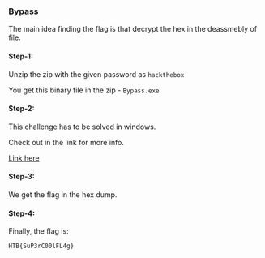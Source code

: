 ### Bypass

The main idea finding the flag is that decrypt the hex in the deassmebly of file.  

#### Step-1:

Unzip the zip with the given password as `hackthebox`

You get this binary file in the zip - `Bypass.exe`

#### Step-2:
This challenge has to be solved in windows.

Check out in the link for more info. 

<a href="https://www.youtube.com/watch?v=ZWc7SC4s1wY" target="_blank">Link here</a>

#### Step-3:

We get the flag in the hex dump.

#### Step-4:

Finally, the flag is:

`HTB{SuP3rC00lFL4g}`
